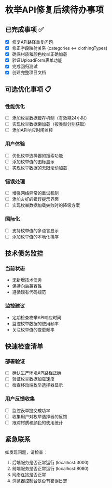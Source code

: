# 枚举API修复后续待办事项

## 已完成事项 ✅
- [x] 修复API路径重复问题
- [x] 修正字段映射关系 (categories ↔ clothingTypes)
- [x] 确保材质和颜色枚举正确加载
- [x] 验证UploadForm表单功能
- [x] 完成回归测试
- [x] 创建完整项目文档

## 可选优化事项 📋

### 性能优化
- [ ] 添加枚举数据缓存机制（有效期24小时）
- [ ] 实现枚举数据懒加载（按类型分别获取）
- [ ] 添加API响应时间监控

### 用户体验
- [ ] 优化枚举选择器的搜索功能
- [ ] 添加枚举值的图标显示
- [ ] 实现枚举数据的无限滚动加载

### 错误处理
- [ ] 增强网络异常的重试机制
- [ ] 添加友好的错误提示界面
- [ ] 实现枚举数据加载失败时的降级方案

### 国际化
- [ ] 支持枚举值的多语言显示
- [ ] 添加枚举值的本地化排序

## 技术债务监控

### 当前状态
- 无新增技术债务
- 保持向后兼容性
- 遵循现有代码规范

### 监控建议
- 定期检查枚举API响应时间
- 监控枚举数据的使用频率
- 关注枚举值的变更频率

## 快速检查清单

### 部署验证
- [ ] 确认生产环境API路径正确
- [ ] 验证枚举数据加载速度
- [ ] 检查移动端枚举选择器显示

### 用户反馈收集
- [ ] 监控表单提交成功率
- [ ] 收集用户对枚举选择器的反馈
- [ ] 跟踪材质和颜色的使用统计

## 紧急联系

如发现问题，请检查：
1. 后端服务是否正常运行 (localhost:3000)
2. 前端服务是否正常运行 (localhost:8080)
3. 网络连接是否正常
4. 浏览器控制台是否有错误日志